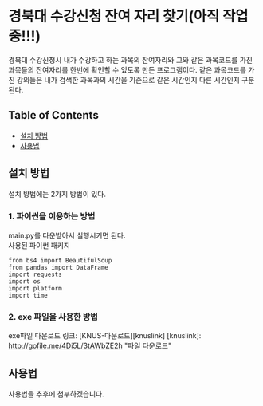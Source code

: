 # 경북대 수강신청 잔여 자리 찾기(아직 작업중!!!)

경북대 수강신청시 내가 수강하고 하는 과목의 잔여자리와 그와 같은 과목코드를 가진 과목들의 잔여자리를 한번에 확인할 수 있도록 만든 프로그램이다.
같은 과목코드를 가진 강의들은 내가 검색한 과목과의 시간을 기준으로 같은 시간인지 다른 시간인지 구분된다.


## Table of Contents

- [설치 방법](#설치-방법)
- [사용법](#사용법)


## 설치 방법
설치 방법에는 2가지 방법이 있다.
### 1. 파이썬을 이용하는 방법   
main.py를 다운받아서 실행시키면 된다.   
사용된 파이썬 패키지   
<pre><code>from bs4 import BeautifulSoup
from pandas import DataFrame
import requests
import os
import platform
import time</code></pre>
### 2. exe 파일을 사용한 방법   
exe파일 다운로드 링크: [KNUS-다운로드][knuslink]
[knuslink]: http://gofile.me/4Di5L/3tAWbZE2h "파일 다운로드"


## 사용법
사용법을 추후에 첨부하겠습니다.
